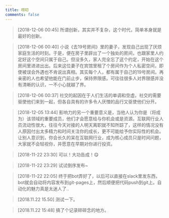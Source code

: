 ```yaml
---
title: 唠叨
comments: false
---
```


> [2018-12-06 00:45] 所谓创新，其实并不复杂，这个时代，简单本身就是最好的创新。

> [2018-12-06 00:40] 小说《去19号房间》里的妻子，发现自己出现了厌烦家庭生活的时刻。于是，便在房子里辟出了一个独处的房间，也跟家里人约定好这个空间只属于自己。但没多久，家人完全忘了这个约定，开始在这个房间里进进出出。后来这位妻子在宾馆里租了个房间作为个人私密空间，即使被误会外遇也不肯说出真相。其实每个人，都有属于自己的19号房间。再亲密的人也希望他能在门前止步，保持界限感。可往往很多人对界限感并没有清晰的认识，一不小心就越了界。

> [2018-12-06 00:37] 社交的起因在于人们生活的单调和空虚。社交的需要驱使他们来到一起，但各自具有的许多令人厌憎的品行又驱使他们分开。

> [2018-12-05 13:44] 影响力的另一个重要意义是，当他人认为你是（将成为）该领域的重要成员，他们才会愿意给与你机会或是资源。互联网行业人员流动性很大，往往今天对接的人明天离职就不知所踪了，这样的情况没有人原因付出太多精力和时间关注你的成长，更不可能给予你实际性的机会。让别人意识到，你会长久的呆在互联网行业，成为核心成员只是时间问题，大家就不会轻视你，并愿意在早期对你进行投资。

> [2018-11-22 23:30] 可以！大功告成！:yum:

> [2018-11-22 23:29] 试试倒序发布~

> [2018-11-22 22:05] 终于把bot弄好了，以后可以直接在slack里发东西，bot就会自动将内容发布到git-pages上，然后顺便把代码push到git上。自动化的魅力真是太迷人了..

> [2018.11.22 15.50] 测试一下。

> [2018.11.22 15:48] 搞了个记录碎碎念的地方。




